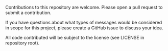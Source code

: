 Contributions to this repository are welcome. Please open a pull request to submit a contribution.

If you have questions about what types of messages would be considered in scope for this project, please create a GitHub issue to discuss your idea.

All code contributed will be subject to the license (see LICENSE in repository root).